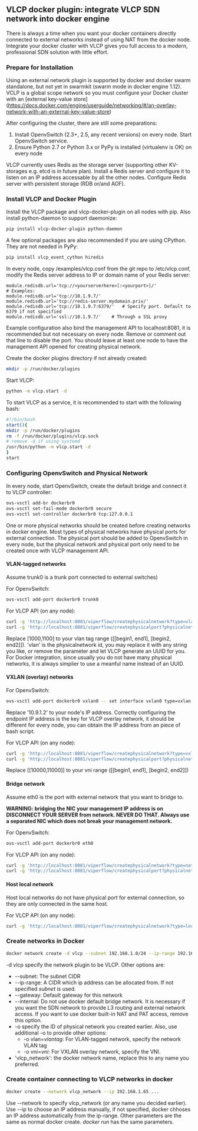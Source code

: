 ## VLCP docker plugin: integrate VLCP SDN network into docker engine

There is always a time when you want your docker containers directly connected to external networks
instead of using NAT from the docker node. Integrate your docker cluster with VLCP gives you full
access to a modern, professional SDN solution with little effort.

### Prepare for Installation

Using an external network plugin is supported by docker and docker swarm standalone, but not yet
in swarmkit (swarm mode in docker engine 1.12). VCLP is a global scope network so you must configure
your Docker cluster with an [external key-value store]
(https://docs.docker.com/engine/userguide/networking/#/an-overlay-network-with-an-external-key-value-store)

After configuring the cluster, there are still some preparations:
   1. Install OpenvSwitch (2.3+, 2.5, any recent versions) on every node. Start OpenvSwitch service. 
   2. Ensure Python 2.7 or Python 3.x or PyPy is installed (virtualenv is OK) on every node

VLCP currently uses Redis as the storage server (supporting other KV-storages e.g. etcd is in future plan). Install a Redis server and configure it to listen on an IP address accessable by all the other nodes. Configure Redis server with persistent
storage (RDB or/and AOF).

### Install VLCP and Docker Plugin

Install the VLCP package and vlcp-docker-plugin on all nodes with pip. Also install python-daemon to support daemonize:
```bash
pip install vlcp-docker-plugin python-daemon
```
A few optional packages are also recommended if you are using CPython. They are not needed in PyPy:
```bash
pip install vlcp_event_cython hiredis
```

In every node, copy /examples/vlcp.conf from the git repo to /etc/vlcp.conf, modify the Redis server address to IP or
domain name of your Redis server:
```
module.redisdb.url='tcp://<yourserverhere>[:<yourport>]/'
# Examples:
module.redisdb.url='tcp://10.1.9.7/'
module.redisdb.url='tcp://redis-server.mydomain.priv/'
module.redisdb.url='tcp://10.1.9.7:6379/'   # Specify port. Default to 6379 if not specified
module.redisdb.url='ssl://10.1.9.7/'    # Through a SSL proxy
```
Example configuration also bind the management API to localhost:8081, it is recommended but not
necessary on every node. Remove or comment out that line to disable the port. You should leave
at least one node to have the management API opened for creating physical network.

Create the docker plugins directory if not already created:
```bash
mkdir -p /run/docker/plugins
```
Start VLCP:
```bash
python -m vlcp.start -d
```

To start VLCP as a service, it is recommended to start with the following bash:
```bash
#!/bin/bash
start(){
mkdir -p /run/docker/plugins
rm -f /run/docker/plugins/vlcp.sock
# remove -d if using systemd
/usr/bin/python -m vlcp.start -d
}
start
```

### Configuring OpenvSwitch and Physical Network
In every node, start OpenvSwitch, create the default bridge and connect it to VLCP controller:
```bash
ovs-vsctl add-br dockerbr0
ovs-vsctl set-fail-mode dockerbr0 secure
ovs-vsctl set-controller dockerbr0 tcp:127.0.0.1
```
One or more physical networks should be created before creating networks in docker engine. Most types
of physical networks have physical ports for external connection. The physical port should be added to
OpenvSwitch in every node, but the physical network and physical port only need to be created once
with VLCP management API.

#### VLAN-tagged networks

Assume trunk0 is a trunk port connected to external switches)

For OpenvSwitch:
```bash
ovs-vsctl add-port dockerbr0 trunk0
```
For VLCP API (on any node):
```bash
curl -g 'http://localhost:8081/viperflow/createphysicalnetwork?type=vlan&vlanrange=`[[1000,1100]]`&id=vlan'
curl -g 'http://localhost:8081/viperflow/createphysicalport?physicalnetwork=vlan&name=trunk0'
```
Replace [1000,1100] to your vlan tag range ([[begin1, end1], [begin2, end2]]). 'vlan' is the physicalnetwork id,
you may replace it with any string you like, or remove the parameter and let VLCP generate an UUID for you.
For Docker integration, since usually you do not have many physical networks, it is always simplier to use
a meanful name instead of an UUID.

#### VXLAN (overlay) networks

For OpenvSwitch:
```bash
ovs-vsctl add-port dockerbr0 vxlan0 -- set interface vxlan0 type=vxlan options:local_ip=10.9.1.2 options:remote_ip=flow options:key=flow
```
Replace '10.9.1.2' to your node's IP address. Correctly configuring the endpoint IP address is the key for
VLCP overlay network, it should be different for every node, you can obtain the IP address from
an piece of bash script.

For VLCP API (on any node):
```bash
curl -g 'http://localhost:8081/viperflow/createphysicalnetwork?type=vxlan&vnirange=`[[10000,11000]]`&id=vxlan'
curl -g 'http://localhost:8081/viperflow/createphysicalport?physicalnetwork=vxlan&name=vxlan0'
```
Replace [[10000,11000]] to your vni range ([[begin1, end1], [begin2, end2]])

#### Bridge network

Assume eth0 is the port with external network that you want to bridge to. 

**WARNING: bridging the NIC your management IP address is on DISCONNECT YOUR SERVER from network. NEVER DO THAT.
Always use a separated NIC which does not break your management network.**

For OpenvSwitch:
```bash
ovs-vsctl add-port dockerbr0 eth0
```

For VLCP API (on any node):
```bash
curl -g 'http://localhost:8081/viperflow/createphysicalnetwork?type=native&id=native'
curl -g 'http://localhost:8081/viperflow/createphysicalport?physicalnetwork=native&name=eth0'
```

#### Host local network

Host local networks do not have physical port for external connection, so they are only connected in the same host. 

For VLCP API (on any node):
```bash
curl -g 'http://localhost:8081/viperflow/createphysicalnetwork?type=local&id=local'
```

### Create networks in Docker
```bash
docker network create -d vlcp --subnet 192.168.1.0/24 --ip-range 192.168.1.64/28 --gateway 192.168.1.1 --internal -o physicalnetwork=vlan vlcp_network
```
-d vlcp specify the network plugin to be VLCP. Other options are:
  + --subnet: The subnet CIDR
  + --ip-range: A CIDR which ip address can be allocated from. If not specified *subnet* is used.
  + --gateway: Default gateway for this network
  + --internal: Do not use docker default bridge network. It is necessary if you want the SDN network to provide L3 routing and external
  network access. If you want to use docker built-in NAT and PAT access, remove this option.
  + -o specify the ID of physical network you created earlier. Also, use additional -o to provide other options:
    + -o vlan=*vlantag*: For VLAN-tagged network, specify the network VLAN tag
    + -o vni=*vni*: For VXLAN overlay network, specify the VNI.
  + 'vlcp_network': the docker network name, replace this to any name you preferred.

### Create container connecting to VLCP networks in docker
```bash
docker create --network vlcp_network --ip 192.168.1.65 ...
```
Use --network to specify vlcp_network (or any name you decided earlier). Use --ip to choose an IP address manually, if not specified,
docker chhoses an IP address automatically from the ip-range. Other parameters are the same as normal docker create.
*docker run* has the same parameters.

